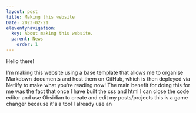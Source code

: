 ```yaml
---
layout: post
title: Making this website
Date: 2023-02-21
eleventynavigation:
  key: About making this website.
  parent: News
    order: 1
---
```


Hello there!

I'm making this website using a base template that allows me to organise Markdown documents and host them on GitHub, which is then deployed via Netlify to make what you're reading now!
The main benefit for doing this for me was the fact that once I have built the css and html I can close the code editor and use Obsidian to create and edit my posts/projects this is a game changer because it's a tool I already use an